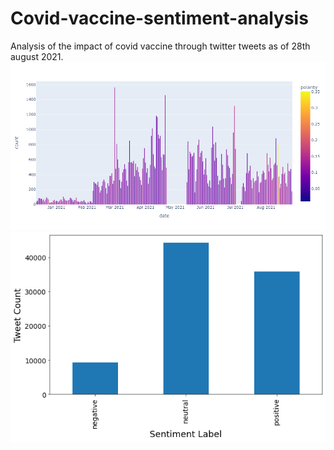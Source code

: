 # Covid-vaccine-sentiment-analysis
Analysis of the impact of covid vaccine through twitter tweets as of 28th august 2021.
![newplot](https://github.com/Aiswaryapc/Covid-vaccine-sentiment-analysis/blob/main/newplot.png?raw=true)
![sentiment](https://raw.githubusercontent.com/Aiswaryapc/Covid-vaccine-sentiment-analysis/main/sentiment.png)
